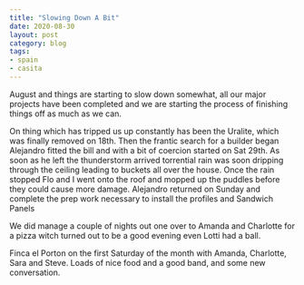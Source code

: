 ```yaml
---
title: "Slowing Down A Bit"
date: 2020-08-30
layout: post
category: blog
tags:
- spain
- casita
---
```


August and things are starting  to slow down somewhat, all our major projects have been completed and we are starting the process of finishing things off as much as we can.
<!--more-->

On thing which has tripped us up constantly has been the Uralite, which was finally removed on 18th. Then the frantic search for a builder began Alejandro fitted the bill and with a bit of coercion started on Sat 29th. As soon as he left the thunderstorm arrived torrential rain was soon dripping through the ceiling leading to buckets all over the house. Once the rain stopped Flo and I went onto the roof and mopped up the puddles before they could cause more damage. Alejandro returned on Sunday and complete the prep work necessary to install the profiles and Sandwich Panels 

We did manage a couple of nights out one over to Amanda and Charlotte for a pizza witch turned out to be a good evening even Lotti had a ball.

Finca el Porton on the first Saturday of the month with Amanda, Charlotte, Sara and Steve. Loads of nice food and a good band, and some new conversation. 
